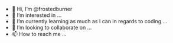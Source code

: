 - 👋 Hi, I’m @frostedburner
- 👀 I’m interested in ...
- 🌱 I’m currently learning as much as I can in regards to coding ...
- 💞️ I’m looking to collaborate on ...
- 📫 How to reach me ...

<!---
frostedburner/frostedburner is a ✨ special ✨ repository because its `README.md` (this file) appears on your GitHub profile.
You can click the Preview link to take a look at your changes.
--->
